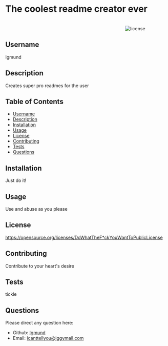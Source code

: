 # The coolest readme creator ever

 
&nbsp;&nbsp;&nbsp;&nbsp;&nbsp;&nbsp;&nbsp;&nbsp;&nbsp;&nbsp;&nbsp;&nbsp;&nbsp;&nbsp;&nbsp;&nbsp;&nbsp;&nbsp;&nbsp;&nbsp;&nbsp;&nbsp;&nbsp;&nbsp;&nbsp;&nbsp;&nbsp;&nbsp;&nbsp;&nbsp;&nbsp;&nbsp;&nbsp;&nbsp;&nbsp;&nbsp;&nbsp;&nbsp;&nbsp;&nbsp;&nbsp;&nbsp;&nbsp;&nbsp;&nbsp;&nbsp;&nbsp;&nbsp;&nbsp;&nbsp;&nbsp;&nbsp;&nbsp;&nbsp;&nbsp;&nbsp;&nbsp;&nbsp;&nbsp;&nbsp;&nbsp;&nbsp;&nbsp;&nbsp;&nbsp;&nbsp;&nbsp;&nbsp;&nbsp;&nbsp;&nbsp;&nbsp;&nbsp;&nbsp;&nbsp;&nbsp;&nbsp;&nbsp;&nbsp;&nbsp;&nbsp;&nbsp;&nbsp;&nbsp;&nbsp;&nbsp;&nbsp;&nbsp;&nbsp;&nbsp;&nbsp;&nbsp;&nbsp;&nbsp;&nbsp;&nbsp;&nbsp;&nbsp;&nbsp;&nbsp;&nbsp;&nbsp;&nbsp;&nbsp;&nbsp;&nbsp;&nbsp;&nbsp;&nbsp;&nbsp;&nbsp;&nbsp;&nbsp;&nbsp;&nbsp;&nbsp;&nbsp;&nbsp;&nbsp;&nbsp;&nbsp;&nbsp;&nbsp;&nbsp;&nbsp;&nbsp;&nbsp;&nbsp;&nbsp;&nbsp;&nbsp;&nbsp;&nbsp;&nbsp;&nbsp;&nbsp;&nbsp;&nbsp;&nbsp;&nbsp;&nbsp;&nbsp;&nbsp;&nbsp;&nbsp;&nbsp;&nbsp;&nbsp;&nbsp;&nbsp;&nbsp;&nbsp;&nbsp;&nbsp;&nbsp;&nbsp;&nbsp;&nbsp;&nbsp;&nbsp;&nbsp;&nbsp;&nbsp;&nbsp;&nbsp;&nbsp;&nbsp;&nbsp;&nbsp;&nbsp;&nbsp;&nbsp;&nbsp;&nbsp;&nbsp;&nbsp;&nbsp;&nbsp;&nbsp;&nbsp;&nbsp;&nbsp;&nbsp;&nbsp;&nbsp;&nbsp;&nbsp;&nbsp;&nbsp;&nbsp;&nbsp;&nbsp;&nbsp;&nbsp;&nbsp;&nbsp;&nbsp;&nbsp;&nbsp;&nbsp;&nbsp;&nbsp;&nbsp;&nbsp;&nbsp;&nbsp;&nbsp;&nbsp;&nbsp;&nbsp;&nbsp;&nbsp;&nbsp;&nbsp;&nbsp;&nbsp;&nbsp;&nbsp;&nbsp;&nbsp;&nbsp;&nbsp; ![license](https://img.shields.io/badge/LICENSE:-DoWhatTheF*ckYouWantToPublicLicense-blueviolet.svg)

  ## Username
  Igmund
 
  ## Description
Creates super pro readmes for the user

## Table of Contents
- [Username](#username)
- [Description](#description)
- [Installation](#installation)
- [Usage](#usage)
- [License](#license)
- [Contributing](#contribution)
- [Tests](#testinfo)
- [Questions](#questions)

## Installation
  Just do it!

  ## Usage
  Use and abuse as you please

  ## License
  https://opensource.org/licenses/DoWhatTheF*ckYouWantToPublicLicense

  ## Contributing
  Contribute to your heart's desire

  ## Tests
  tickle

  ## Questions
 Please direct any question here: 
 - Github: [Igmund](https://github.com/Igmund)
 - Email: icanttellyou@iggymail.com

